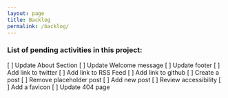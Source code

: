 ```yaml
---
layout: page
title: Backlog
permalink: /backlog/
---
```


### List of pending activities in this project:

[ ] Update About Section
[ ] Update Welcome message
[ ] Update footer
    [ ] Add link to twitter
    [ ] Add link to RSS Feed
    [ ] Add link to github
[ ] Create a post
    [ ] Remove placeholder post
    [ ] Add new post
[ ] Review accessibility
[ ] Add a favicon
[ ] Update 404 page
